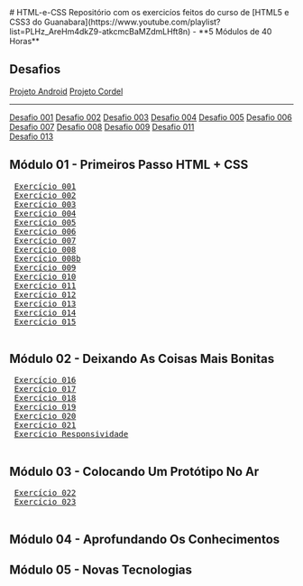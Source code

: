  <!--<style>
    a {
        color: black;
        font-weight: bold;
        text-decoration: none;
    }

    a:hover {
        color: gray;
        text-decoration: underline;
    }-->
 </style>
# HTML-e-CSS
 Repositório com os exercicíos feitos do curso de [HTML5 e CSS3 do Guanabara](https://www.youtube.com/playlist?list=PLHz_AreHm4dkZ9-atkcmcBaMZdmLHft8n) - **5 Módulos de 40 Horas** <br>

## Desafios
 <a href="https://gabryel-barboza.github.io/HTML-e-CSS/Desafios/modulo-02/d010/corrigido.html">Projeto Android</a>
 <a href="https://gabryel-barboza.github.io/HTML-e-CSS/Desafios/modulo-03/d012/">Projeto Cordel</a>
 <br>
 <hr>
 <a href="https://gabryel-barboza.github.io/HTML-e-CSS/Desafios/modulo-01/d001/d001.html">Desafio 001</a>
 <a href="https://gabryel-barboza.github.io/HTML-e-CSS/Desafios/modulo-01/d002/">Desafio 002</a>
 <a href="https://gabryel-barboza.github.io/HTML-e-CSS/Desafios/modulo-01/d003/">Desafio 003</a>
 <a href="https://gabryel-barboza.github.io/HTML-e-CSS/Desafios/modulo-01/d004/">Desafio 004</a>
 <a href="https://gabryel-barboza.github.io/HTML-e-CSS/Desafios/modulo-01/d005/">Desafio 005</a>
 <a href="https://gabryel-barboza.github.io/HTML-e-CSS/Desafios/modulo-01/d006/">Desafio 006</a>
 <a href="https://gabryel-barboza.github.io/HTML-e-CSS/Desafios/modulo-01/d007/">Desafio 007</a>
 <a href="https://gabryel-barboza.github.io/HTML-e-CSS/Desafios/modulo-01/d008/">Desafio 008</a>
 <a href="https://gabryel-barboza.github.io/HTML-e-CSS/Desafios/modulo-01/d009/">Desafio 009</a>
 <a href="https://gabryel-barboza.github.io/HTML-e-CSS/Desafios/modulo-03/d011/">Desafio 011</a>
 <br>
 <a href="https://gabryel-barboza.github.io/HTML-e-CSS/Desafios/modulo-03/d013/">Desafio 013</a>
 
## Módulo 01 - Primeiros Passo HTML + CSS
 <pre>
 <a href="https://gabryel-barboza.github.io/HTML-e-CSS/Curso/modulo-01/ex001/primeirohtml.html">Exercício 001</a>
 <a href="https://gabryel-barboza.github.io/HTML-e-CSS/Curso/modulo-01/ex002/">Exercício 002</a>
 <a href="https://gabryel-barboza.github.io/HTML-e-CSS/Curso/modulo-01/ex003/">Exercício 003</a>
 <a href="https://gabryel-barboza.github.io/HTML-e-CSS/Curso/modulo-01/ex004/">Exercício 004</a>
 <a href="https://gabryel-barboza.github.io/HTML-e-CSS/Curso/modulo-01/ex005/">Exercício 005</a>
 <a href="https://gabryel-barboza.github.io/HTML-e-CSS/Curso/modulo-01/ex006/">Exercício 006</a>
 <a href="https://gabryel-barboza.github.io/HTML-e-CSS/Curso/modulo-01/ex007/html4.html">Exercício 007</a>
 <a href="https://gabryel-barboza.github.io/HTML-e-CSS/Curso/modulo-01/ex008/">Exercício 008</a>
 <a href="https://gabryel-barboza.github.io/HTML-e-CSS/Curso/modulo-01/ex008b/">Exercício 008b</a>
 <a href="https://gabryel-barboza.github.io/HTML-e-CSS/Curso/modulo-01/ex009/">Exercício 009</a>
 <a href="https://gabryel-barboza.github.io/HTML-e-CSS/Curso/modulo-01/ex010/">Exercício 010</a>
 <a href="https://gabryel-barboza.github.io/HTML-e-CSS/Curso/modulo-01/ex011/">Exercício 011</a>
 <a href="https://gabryel-barboza.github.io/HTML-e-CSS/Curso/modulo-01/ex012/">Exercício 012</a>
 <a href="https://gabryel-barboza.github.io/HTML-e-CSS/Curso/modulo-01/ex013/">Exercício 013</a>
 <a href="https://gabryel-barboza.github.io/HTML-e-CSS/Curso/modulo-01/ex014/">Exercício 014</a>
 <a href="https://gabryel-barboza.github.io/HTML-e-CSS/Curso/modulo-01/ex015/">Exercício 015</a>
 </pre>
 
## Módulo 02 - Deixando As Coisas Mais Bonitas
 <pre>
 <a href="https://gabryel-barboza.github.io/HTML-e-CSS/Curso/modulo-02/ex016/cor01.html">Exercício 016</a>
 <a href="https://gabryel-barboza.github.io/HTML-e-CSS/Curso/modulo-02/ex017/">Exercício 017</a>
 <a href="https://gabryel-barboza.github.io/HTML-e-CSS/Curso/modulo-02/ex018/fonte01.html">Exercício 018</a>
 <a href="https://gabryel-barboza.github.io/HTML-e-CSS/Curso/modulo-02/ex019/seletor01.html">Exercício 019</a>
 <a href="https://gabryel-barboza.github.io/HTML-e-CSS/Curso/modulo-02/ex020/pseudoclasse.html">Exercício 020</a>
 <a href="https://gabryel-barboza.github.io/HTML-e-CSS/Curso/modulo-02/ex021/caixa01.html">Exercício 021</a>
 <a href="https://gabryel-barboza.github.io/HTML-e-CSS/Curso/modulo-02/exresponsividade/responsivo.html">Exercício Responsividade</a>
 </pre>

## Módulo 03 - Colocando Um Protótipo No Ar
 <pre>
 <a href="https://gabryel-barboza.github.io/HTML-e-CSS/Curso/modulo-03/ex022/fundo001.html">Exercício 022</a>
 <a href="https://gabryel-barboza.github.io/HTML-e-CSS/Curso/modulo-03/ex023/tabela001.html">Exercício 023</a>
 </pre>

## Módulo 04 - Aprofundando Os Conhecimentos

## Módulo 05 - Novas Tecnologias